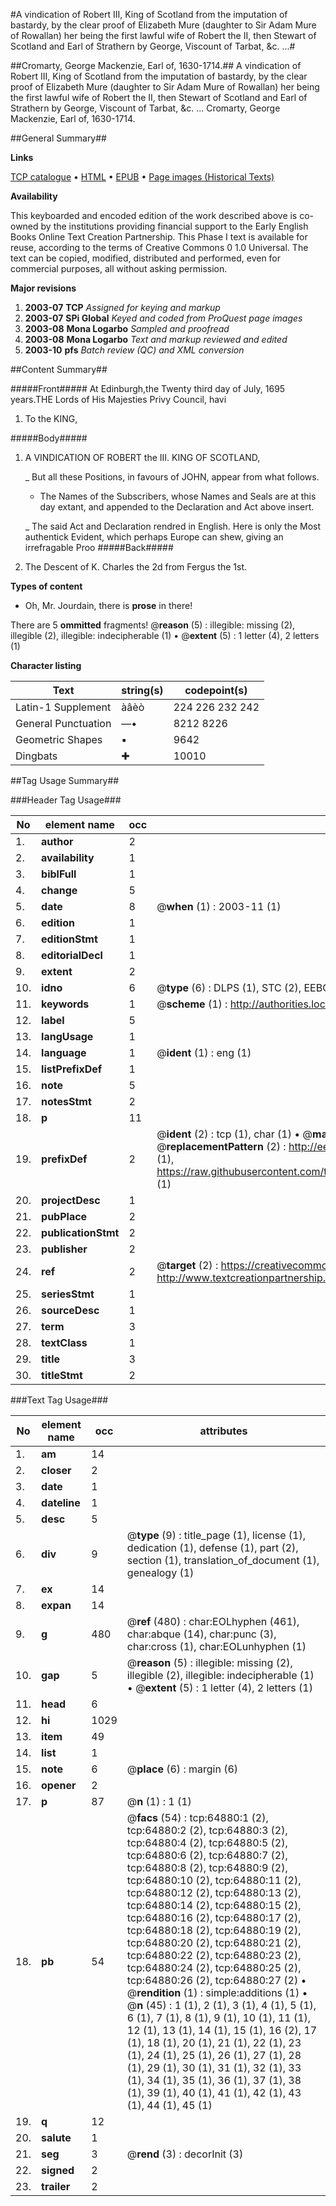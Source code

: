#A vindication of Robert III, King of Scotland from the imputation of bastardy, by the clear proof of Elizabeth Mure (daughter to Sir Adam Mure of Rowallan) her being the first lawful wife of Robert the II, then Stewart of Scotland and Earl of Strathern by George, Viscount of Tarbat, &c. ...#

##Cromarty, George Mackenzie, Earl of, 1630-1714.##
A vindication of Robert III, King of Scotland from the imputation of bastardy, by the clear proof of Elizabeth Mure (daughter to Sir Adam Mure of Rowallan) her being the first lawful wife of Robert the II, then Stewart of Scotland and Earl of Strathern by George, Viscount of Tarbat, &c. ...
Cromarty, George Mackenzie, Earl of, 1630-1714.

##General Summary##

**Links**

[TCP catalogue](http://www.ota.ox.ac.uk/tcp/)  • 
[HTML](http://tei.it.ox.ac.uk/tcp/Texts-HTML/free/A35/A35066.html)  • 
[EPUB](http://tei.it.ox.ac.uk/tcp/Texts-EPUB/free/A35/A35066.epub) • 
[Page images (Historical Texts)](https://data.historicaltexts.jisc.ac.uk/view?pubId=eebo-12636692e&pageId=eebo-12636692e-64880-1)

**Availability**

This keyboarded and encoded edition of the
	       work described above is co-owned by the institutions
	       providing financial support to the Early English Books
	       Online Text Creation Partnership. This Phase I text is
	       available for reuse, according to the terms of Creative
	       Commons 0 1.0 Universal. The text can be copied,
	       modified, distributed and performed, even for
	       commercial purposes, all without asking permission.

**Major revisions**

1. __2003-07__ __TCP__ *Assigned for keying and markup*
1. __2003-07__ __SPi Global__ *Keyed and coded from ProQuest page images*
1. __2003-08__ __Mona Logarbo__ *Sampled and proofread*
1. __2003-08__ __Mona Logarbo__ *Text and markup reviewed and edited*
1. __2003-10__ __pfs__ *Batch review (QC) and XML conversion*

##Content Summary##

#####Front#####
At Edinburgh,the Twenty third day of July, 1695 years.THE Lords of His Majesties Privy Council, havi
1. To the KING,

#####Body#####

1. A VINDICATION OF ROBERT the III. KING OF SCOTLAND,

    _ But all these Positions, in favours of JOHN, appear from what follows.

      * The Names of the Subscribers, whose Names and Seals are at this day extant, and appended to the Declaration and Act above insert.

    _ The said Act and Declaration rendred in English.
Here is only the Most authentick Evident, which perhaps Europe can shew, giving an irrefragable Proo
#####Back#####

1. The Descent of K. Charles the 2d from Fergus the 1st.

**Types of content**

  * Oh, Mr. Jourdain, there is **prose** in there!

There are 5 **ommitted** fragments! 
 @__reason__ (5) : illegible: missing (2), illegible (2), illegible: indecipherable (1)  •  @__extent__ (5) : 1 letter (4), 2 letters (1)

**Character listing**


|Text|string(s)|codepoint(s)|
|---|---|---|
|Latin-1 Supplement|àâèò|224 226 232 242|
|General Punctuation|—•|8212 8226|
|Geometric Shapes|▪|9642|
|Dingbats|✚|10010|

##Tag Usage Summary##

###Header Tag Usage###

|No|element name|occ|attributes|
|---|---|---|---|
|1.|__author__|2||
|2.|__availability__|1||
|3.|__biblFull__|1||
|4.|__change__|5||
|5.|__date__|8| @__when__ (1) : 2003-11 (1)|
|6.|__edition__|1||
|7.|__editionStmt__|1||
|8.|__editorialDecl__|1||
|9.|__extent__|2||
|10.|__idno__|6| @__type__ (6) : DLPS (1), STC (2), EEBO-CITATION (1), OCLC (1), VID (1)|
|11.|__keywords__|1| @__scheme__ (1) : http://authorities.loc.gov/ (1)|
|12.|__label__|5||
|13.|__langUsage__|1||
|14.|__language__|1| @__ident__ (1) : eng (1)|
|15.|__listPrefixDef__|1||
|16.|__note__|5||
|17.|__notesStmt__|2||
|18.|__p__|11||
|19.|__prefixDef__|2| @__ident__ (2) : tcp (1), char (1)  •  @__matchPattern__ (2) : ([0-9\-]+):([0-9IVX]+) (1), (.+) (1)  •  @__replacementPattern__ (2) : http://eebo.chadwyck.com/downloadtiff?vid=$1&page=$2 (1), https://raw.githubusercontent.com/textcreationpartnership/Texts/master/tcpchars.xml#$1 (1)|
|20.|__projectDesc__|1||
|21.|__pubPlace__|2||
|22.|__publicationStmt__|2||
|23.|__publisher__|2||
|24.|__ref__|2| @__target__ (2) : https://creativecommons.org/publicdomain/zero/1.0/ (1), http://www.textcreationpartnership.org/docs/. (1)|
|25.|__seriesStmt__|1||
|26.|__sourceDesc__|1||
|27.|__term__|3||
|28.|__textClass__|1||
|29.|__title__|3||
|30.|__titleStmt__|2||


###Text Tag Usage###

|No|element name|occ|attributes|
|---|---|---|---|
|1.|__am__|14||
|2.|__closer__|2||
|3.|__date__|1||
|4.|__dateline__|1||
|5.|__desc__|5||
|6.|__div__|9| @__type__ (9) : title_page (1), license (1), dedication (1), defense (1), part (2), section (1), translation_of_document (1), genealogy (1)|
|7.|__ex__|14||
|8.|__expan__|14||
|9.|__g__|480| @__ref__ (480) : char:EOLhyphen (461), char:abque (14), char:punc (3), char:cross (1), char:EOLunhyphen (1)|
|10.|__gap__|5| @__reason__ (5) : illegible: missing (2), illegible (2), illegible: indecipherable (1)  •  @__extent__ (5) : 1 letter (4), 2 letters (1)|
|11.|__head__|6||
|12.|__hi__|1029||
|13.|__item__|49||
|14.|__list__|1||
|15.|__note__|6| @__place__ (6) : margin (6)|
|16.|__opener__|2||
|17.|__p__|87| @__n__ (1) : 1 (1)|
|18.|__pb__|54| @__facs__ (54) : tcp:64880:1 (2), tcp:64880:2 (2), tcp:64880:3 (2), tcp:64880:4 (2), tcp:64880:5 (2), tcp:64880:6 (2), tcp:64880:7 (2), tcp:64880:8 (2), tcp:64880:9 (2), tcp:64880:10 (2), tcp:64880:11 (2), tcp:64880:12 (2), tcp:64880:13 (2), tcp:64880:14 (2), tcp:64880:15 (2), tcp:64880:16 (2), tcp:64880:17 (2), tcp:64880:18 (2), tcp:64880:19 (2), tcp:64880:20 (2), tcp:64880:21 (2), tcp:64880:22 (2), tcp:64880:23 (2), tcp:64880:24 (2), tcp:64880:25 (2), tcp:64880:26 (2), tcp:64880:27 (2)  •  @__rendition__ (1) : simple:additions (1)  •  @__n__ (45) : 1 (1), 2 (1), 3 (1), 4 (1), 5 (1), 6 (1), 7 (1), 8 (1), 9 (1), 10 (1), 11 (1), 12 (1), 13 (1), 14 (1), 15 (1), 16 (2), 17 (1), 18 (1), 20 (1), 21 (1), 22 (1), 23 (1), 24 (1), 25 (1), 26 (1), 27 (1), 28 (1), 29 (1), 30 (1), 31 (1), 32 (1), 33 (1), 34 (1), 35 (1), 36 (1), 37 (1), 38 (1), 39 (1), 40 (1), 41 (1), 42 (1), 43 (1), 44 (1), 45 (1)|
|19.|__q__|12||
|20.|__salute__|1||
|21.|__seg__|3| @__rend__ (3) : decorInit (3)|
|22.|__signed__|2||
|23.|__trailer__|2||
